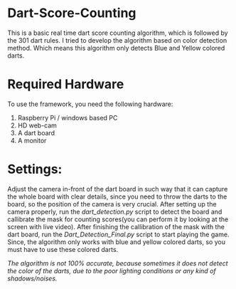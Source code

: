 # Dart-Score-Counting
This is a basic real time dart score counting algorithm, which is followed by the 301 dart rules. I tried to develop the algorithm based on color detection method. Which means this algorithm only detects Blue and Yellow colored darts. 

# Required Hardware
To use the framework, you need the following hardware:
1. Raspberry Pi / windows based PC
2. HD web-cam
3. A dart board
4. A monitor

# Settings:
Adjust the camera in-front of the dart board in such way that it can capture the whole board with clear details, since you need to throw the darts to the board, so the position of the camera is very crucial. After setting up the camera properly, run the *dart_detection.py* script to detect the board and callibrate the mask for counting scores(you can perform it by looking at the screen with live video). After finishing the callibration of the mask with the dart board, run the *Dart_Detection_Final.py* script to start playing the game. 
Since, the algorithm only works with blue and yellow colored darts, so you must have to use these colored darts. 

*The algorithm is not 100% accurate, because sometimes it does not detect the color of the darts, due to the poor lighting conditions or any kind of shadows/noises.*
